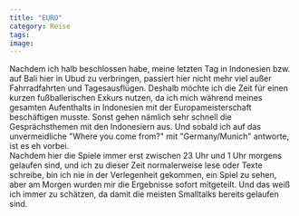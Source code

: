 ```yaml
---
title: "EURO"
category: Reise
tags: 
image: 
---
```


Nachdem ich halb beschlossen habe, meine letzten Tag in Indonesien bzw. auf Bali hier in Ubud zu verbringen, passiert hier nicht mehr viel außer Fahrradfahrten und Tagesausflügen. Deshalb möchte ich die Zeit für einen kurzen fußballerischen Exkurs nutzen, da ich mich während meines gesamten Aufenthalts in Indonesien mit der Europameisterschaft beschäftigen musste. Sonst gehen nämlich sehr schnell die Gesprächsthemen mit den Indonesiern aus. Und sobald ich auf das unvermeidliche "Where you come from?" mit "Germany/Munich" antworte, ist es eh vorbei.  
Nachdem hier die Spiele immer erst zwischen 23 Uhr und 1 Uhr morgens gelaufen sind, und ich zu dieser Zeit normalerweise lese oder Texte schreibe, bin ich nie in der Verlegenheit gekommen, ein Spiel zu sehen, aber am Morgen wurden mir die Ergebnisse sofort mitgeteilt. Und das weiß ich immer zu schätzen, da damit die meisten Smalltalks bereits gelaufen sind.
